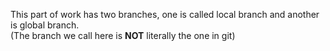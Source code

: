 This part of work has two branches, one is called local branch and another is global branch.   
(The branch we call here is **NOT** literally the one in git)
